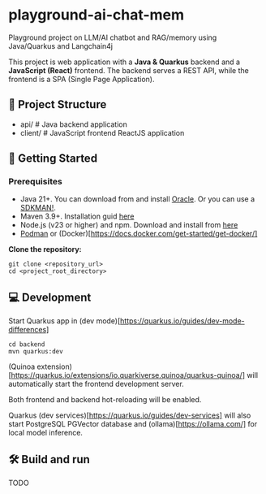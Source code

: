 # playground-ai-chat-mem
Playground project on LLM/AI chatbot and RAG/memory using Java/Quarkus and Langchain4j

This project is web application with a **Java & Quarkus** backend and a **JavaScript (React)** frontend.
The backend serves a REST API, while the frontend is a SPA (Single Page Application).

## 📁 Project Structure

- api/ # Java backend application
- client/ # JavaScript frontend  ReactJS application

## 🚀 Getting Started

### Prerequisites

- Java 21+. You can download from and install [Oracle](https://dev.java/download/). Or you can use a [SDKMAN!](https://sdkman.io/).
- Maven 3.9+. Installation guid [here](https://maven.apache.org/install.html)
- Node.js (v23 or higher) and npm. Download and install from [here](https://nodejs.org/en)
- [Podman](https://podman.io/) or (Docker)[https://docs.docker.com/get-started/get-docker/]

**Clone the repository:**

```shell
git clone <repository_url>
cd <project_root_directory>
```


## 💻 Development

Start Quarkus app in (dev mode)[https://quarkus.io/guides/dev-mode-differences]

```shell
cd backend
mvn quarkus:dev
```

(Quinoa extension)[https://quarkus.io/extensions/io.quarkiverse.quinoa/quarkus-quinoa/] will automatically start the frontend development server.

Both frontend and backend hot-reloading will be enabled.

Quarkus (dev services)[https://quarkus.io/guides/dev-services] will also start PostgreSQL PGVector database and (ollama)[https://ollama.com/] for local model inference.


## 🛠 Build and run

TODO